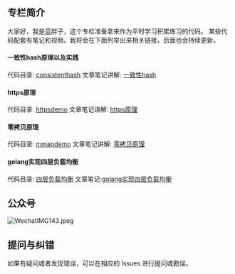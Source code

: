 

## 专栏简介

大家好，我是蓝胖子，这个专栏准备拿来作为平时学习积累练习的代码。
某些代码配套有笔记和视频。我将会在下面列举出来相关链接，后面也会持续更新。

#### 一致性hash原理以及实践
代码目录: [consistenthash](consistenthash)  文章笔记讲解: [一致性hash](https://mp.weixin.qq.com/s?__biz=MzU3NjY5MjY2Ng==&mid=2247487101&idx=1&sn=f4841ebdca5d59f2c8a57dbcdbb20b35&chksm=fd1146a8ca66cfbeebaa453a624fb8488922018ba5b4dd9e5a7ecab1064403b199ff1cf17cbb#rd)

#### https原理
代码目录: [httpsdemo](httpsdemo) 文章笔记讲解: [https原理](https://mp.weixin.qq.com/s?__biz=MzU3NjY5MjY2Ng==&mid=2247487154&idx=1&sn=5218d88df26b092e07d593ec80ab0385&chksm=fd114667ca66cf71e687ff832948699022ab5482287cdcc601c6867935f78fcde64c01434e27#rd)



#### 零拷贝原理
代码目录: [mmapdemo](mmapdemo) 文章笔记讲解: [零拷贝原理](https://mp.weixin.qq.com/s?__biz=MzU3NjY5MjY2Ng==&mid=2247487127&idx=1&sn=d21aaf1181054fca7c8c7c999c5a5041&chksm=fd114642ca66cf548c940ec73aad02380c1c06ed789b96101aa250608d113686dadea7d237b5#rd)

#### golang实现四层负载均衡
代码目录: [四层负载均衡](layer4balance)  文章笔记:[golang实现四层负载均衡](https://mp.weixin.qq.com/s?__biz=MzU3NjY5MjY2Ng==&mid=2247487169&idx=1&sn=d0766ee38047acdd380c3c43d1797b54&chksm=fd114614ca66cf025387578173f618c0d7d23e6db883d71dd5b25aad0758863f73c2c375926a#rd)


## 公众号

![WechatIMG143.jpeg](https://s2.loli.net/2023/04/12/QzqyFU6tjAxKame.jpg)


## 提问与纠错
如果有疑问或者发现错误，可以在相应的 Issues 进行提问或勘误。

